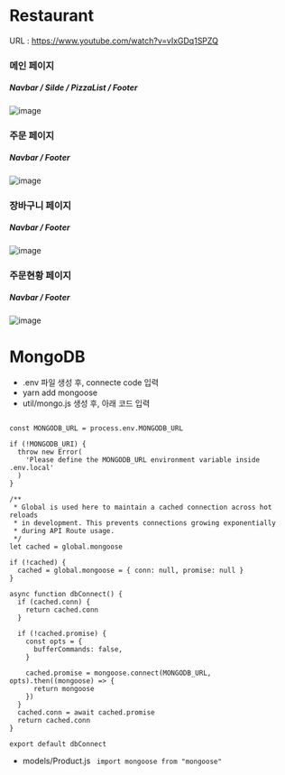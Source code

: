 # Restaurant

URL : https://www.youtube.com/watch?v=vIxGDq1SPZQ

### 메인 페이지
##### Navbar / Silde / PizzaList / Footer
![image](https://user-images.githubusercontent.com/62472117/162374352-694ecf37-f93b-43bb-8c6c-7a9704ee6362.png)
### 주문 페이지
##### Navbar / Footer 
![image](https://user-images.githubusercontent.com/62472117/162375283-6610ef2e-7649-4601-b3e5-16cfa29da8d6.png)
### 장바구니 페이지
##### Navbar / Footer
![image](https://user-images.githubusercontent.com/62472117/162375414-22c13b62-1f52-4c6c-8379-09368cf9b5e9.png)
### 주문현황 페이지
##### Navbar / Footer
![image](https://user-images.githubusercontent.com/62472117/162375493-29687544-6194-4a78-b37b-e1b2229c0446.png)

# MongoDB
- .env 파일 생성 후, connecte code 입력
- yarn add mongoose
- util/mongo.js 생성 후, 아래 코드 입력

``` import mongoose from 'mongoose'

const MONGODB_URL = process.env.MONGODB_URL

if (!MONGODB_URI) {
  throw new Error(
    'Please define the MONGODB_URL environment variable inside .env.local'
  )
}

/**
 * Global is used here to maintain a cached connection across hot reloads
 * in development. This prevents connections growing exponentially
 * during API Route usage.
 */
let cached = global.mongoose

if (!cached) {
  cached = global.mongoose = { conn: null, promise: null }
}

async function dbConnect() {
  if (cached.conn) {
    return cached.conn
  }

  if (!cached.promise) {
    const opts = {
      bufferCommands: false,
    }

    cached.promise = mongoose.connect(MONGODB_URL, opts).then((mongoose) => {
      return mongoose
    })
  }
  cached.conn = await cached.promise
  return cached.conn
}

export default dbConnect
```
- models/Product.js ``` import mongoose from "mongoose"```
